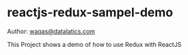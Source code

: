 # reactjs-redux-sampel-demo

Author: waqas@datalatics.com

This Project shows a demo of how to use Redux with ReactJS
